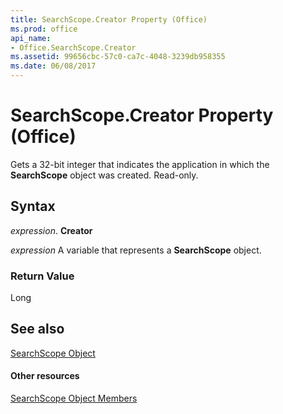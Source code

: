 ```yaml
---
title: SearchScope.Creator Property (Office)
ms.prod: office
api_name:
- Office.SearchScope.Creator
ms.assetid: 99656cbc-57c0-ca7c-4048-3239db958355
ms.date: 06/08/2017
---
```



# SearchScope.Creator Property (Office)

Gets a 32-bit integer that indicates the application in which the  **SearchScope** object was created. Read-only.


## Syntax

 _expression_. **Creator**

 _expression_ A variable that represents a **SearchScope** object.


### Return Value

Long


## See also


[SearchScope Object](searchscope-object-office.md)
#### Other resources


[SearchScope Object Members](searchscope-members-office.md)


